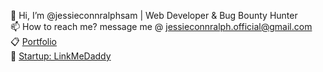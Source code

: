 👋 Hi, I’m @jessieconnralphsam | Web Developer & Bug Bounty Hunter<br>
📫 How to reach me? message me @ jessieconnralph.official@gmail.com  <br>
📋 [Portfolio](https://jessieconnralphsam.github.io/cv/)  <br>
📂 [Startup: LinkMeDaddy](https://www.linkmedaddy.com)  <br>


